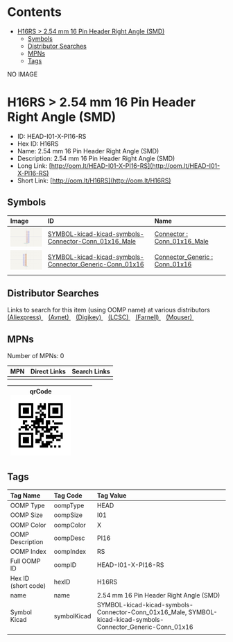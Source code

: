 



Contents
========

* [H16RS > 2.54 mm 16 Pin Header Right Angle (SMD)](#h16rs--254-mm-16-pin-header-right-angle-smd)
	* [Symbols](#symbols)
	* [Distributor Searches](#distributor-searches)
	* [MPNs](#mpns)
	* [Tags](#tags)
  
NO IMAGE  
# H16RS > 2.54 mm 16 Pin Header Right Angle (SMD)

- ID: HEAD-I01-X-PI16-RS
- Hex ID: H16RS
- Name: 2.54 mm 16 Pin Header Right Angle (SMD)
- Description: 2.54 mm 16 Pin Header Right Angle (SMD)
- Long Link: [http://oom.lt/HEAD-I01-X-PI16-RS](http://oom.lt/HEAD-I01-X-PI16-RS)
- Short Link: [http://oom.lt/H16RS](http://oom.lt/H16RS)

## Symbols
  

|Image|ID|Name|
| :--- | :--- | :--- |
|[![](https://raw.githubusercontent.com/oomlout/oomlout_OOMP_eda_V2/main/SYMBOL/kicad/kicad-symbols/Connector/Conn_01x16_Male/image_140.png)](https://github.com/oomlout/oomlout_OOMP_eda_V2/tree/main/SYMBOL/kicad/kicad-symbols/Connector/Conn_01x16_Male/)|[SYMBOL-kicad-kicad-symbols-Connector-Conn_01x16_Male](https://github.com/oomlout/oomlout_OOMP_eda_V2/tree/main/SYMBOL/kicad/kicad-symbols/Connector/Conn_01x16_Male/)|[Connector : Conn_01x16_Male](https://github.com/oomlout/oomlout_OOMP_eda_V2/tree/main/SYMBOL/kicad/kicad-symbols/Connector/Conn_01x16_Male/)|
|[![](https://raw.githubusercontent.com/oomlout/oomlout_OOMP_eda_V2/main/SYMBOL/kicad/kicad-symbols/Connector_Generic/Conn_01x16/image_140.png)](https://github.com/oomlout/oomlout_OOMP_eda_V2/tree/main/SYMBOL/kicad/kicad-symbols/Connector_Generic/Conn_01x16/)|[SYMBOL-kicad-kicad-symbols-Connector_Generic-Conn_01x16](https://github.com/oomlout/oomlout_OOMP_eda_V2/tree/main/SYMBOL/kicad/kicad-symbols/Connector_Generic/Conn_01x16/)|[Connector_Generic : Conn_01x16](https://github.com/oomlout/oomlout_OOMP_eda_V2/tree/main/SYMBOL/kicad/kicad-symbols/Connector_Generic/Conn_01x16/)|
||||

## Distributor Searches
  
Links to search for this item (using OOMP name) at various distributors  
[(Aliexpress) ](https://www.aliexpress.com/wholesale?SearchText=11172.54+mm+16+Pin+Header+Right+Angle+SMD)&nbsp;&nbsp;&nbsp;[(Avnet) ](https://www.avnet.com/shop/us/search/2.54+mm+16+Pin+Header+Right+Angle+SMD)&nbsp;&nbsp;&nbsp;[(Digikey) ](https://www.digikey.co.uk/en/products/result?s=2.54+mm+16+Pin+Header+Right+Angle+SMD)&nbsp;&nbsp;&nbsp;[(LCSC) ](https://www.lcsc.com/search?q=2.54+mm+16+Pin+Header+Right+Angle+SMD)&nbsp;&nbsp;&nbsp;[(Farnell) ](https://uk.farnell.com/search?st=2.54+mm+16+Pin+Header+Right+Angle+SMD)&nbsp;&nbsp;&nbsp;[(Mouser) ](https://www.mouser.com/c/?q=2.54+mm+16+Pin+Header+Right+Angle+SMD)&nbsp;&nbsp;&nbsp;
## MPNs
  
Number of MPNs: 0  

|MPN|Direct Links|Search Links|
| :--- | :--- | :--- |
||||
  

|qrCode<br>[![](https://raw.githubusercontent.com/oomlout/oomlout_OOMP_parts_V2/main/HEAD/I01/X/PI16/RS/qrCode_140.png)](https://github.com/oomlout/oomlout_OOMP_parts_V2/tree/main/HEAD/I01/X/PI16/RS/qrCode.png)||||
| :---: | :---: | :---: | :---: |

## Tags
  

|Tag Name|Tag Code|Tag Value|
| :--- | :--- | :--- |
|OOMP Type|oompType|HEAD|
|OOMP Size|oompSize|I01|
|OOMP Color|oompColor|X|
|OOMP Description|oompDesc|PI16|
|OOMP Index|oompIndex|RS|
|Full OOMP ID|oompID|HEAD-I01-X-PI16-RS|
|Hex ID (short code)|hexID|H16RS|
|name|name|2.54 mm 16 Pin Header Right Angle (SMD)|
|Symbol Kicad|symbolKicad|SYMBOL-kicad-kicad-symbols-Connector-Conn_01x16_Male, SYMBOL-kicad-kicad-symbols-Connector_Generic-Conn_01x16|
||||
